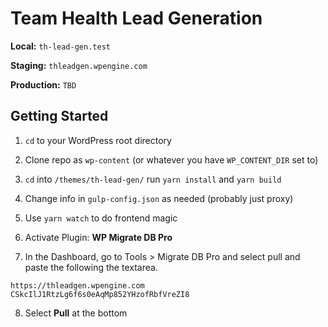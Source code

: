 # Team Health Lead Generation

__Local:__ `th-lead-gen.test`

__Staging:__ `thleadgen.wpengine.com`

__Production:__ `TBD`

## Getting Started

1. `cd` to your WordPress root directory

2. Clone repo as `wp-content` (or whatever you have `WP_CONTENT_DIR` set to)

3. `cd` into `/themes/th-lead-gen/` run `yarn install` and `yarn build`

4. Change info in `gulp-config.json` as needed (probably just proxy)

5. Use `yarn watch` to do frontend magic

6. Activate Plugin: __WP Migrate DB Pro__ 

7. In the Dashboard, go to Tools > Migrate DB Pro and select pull and paste the following the textarea.

```
https://thleadgen.wpengine.com CSkcIlJ1RtzLg6f6s0eAqMp852YHzofRbfVreZI8
``` 

8. Select __Pull__ at the bottom
